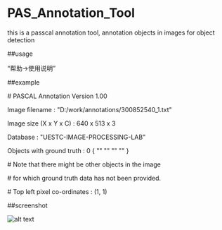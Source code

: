 # PAS_Annotation_Tool

this is a passcal annotation tool, annotation objects in images for object detection

##usage

“帮助->使用说明”


##example


\# PASCAL Annotation Version 1.00


Image filename : "D:/work/annotations/300852540_1.txt"

Image size (X x Y x C) : 640 x 513 x 3

Database : "UESTC-IMAGE-PROCESSING-LAB"

Objects with ground truth : 0 { "" "" "" "" }


\# Note that there might be other objects in the image

\# for which ground truth data has not been provided.


\# Top left pixel co-ordinates : (1, 1)



##screenshot

![alt text](https://github.com/wjgaas/PAS_Annotation_Tool/blob/master/PAS.jpg)

